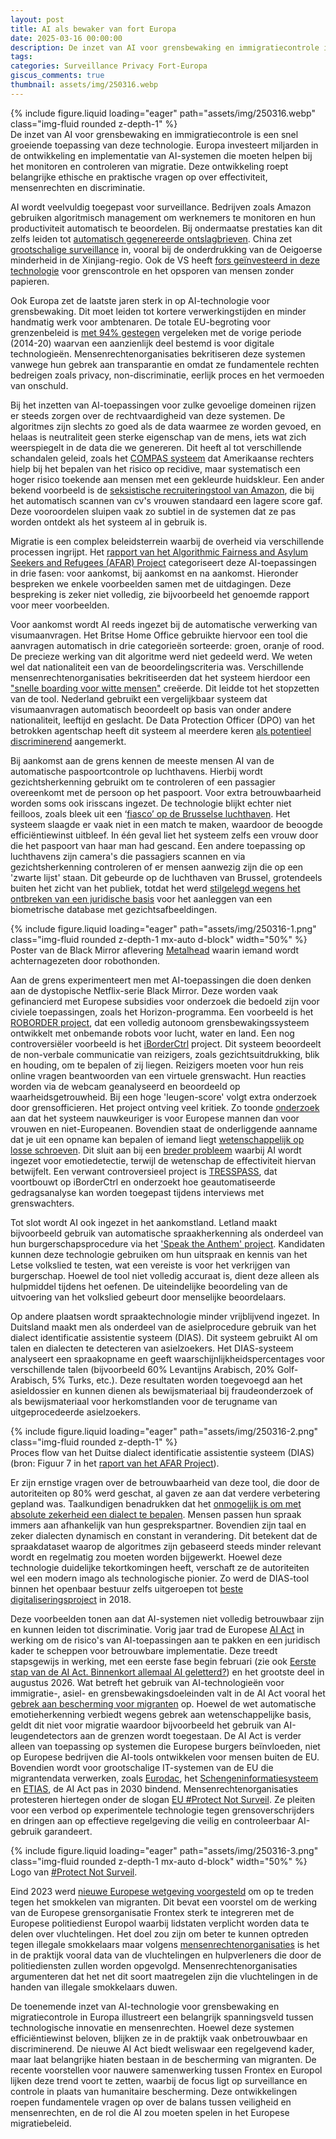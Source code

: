 ```yaml
---
layout: post
title: AI als bewaker van fort Europa 
date: 2025-03-16 00:00:00
description: De inzet van AI voor grensbewaking en immigratiecontrole is een snel groeiende toepassing van deze technologie. Europa investeert miljarden in de ontwikkeling en implementatie van AI-systemen die moeten helpen bij het monitoren en controleren van migratie. Deze ontwikkeling roept belangrijke ethische en praktische vragen op over effectiviteit, mensenrechten en discriminatie. 
tags: 
categories: Surveillance Privacy Fort-Europa
giscus_comments: true
thumbnail: assets/img/250316.webp
---
```


<div class="row mt-3">
    <div class="col-sm mt-3 mt-md-0">
        {% include figure.liquid loading="eager" path="assets/img/250316.webp" class="img-fluid rounded z-depth-1" %}
    </div>
</div>
De inzet van AI voor grensbewaking en immigratiecontrole is een snel groeiende toepassing van deze technologie. Europa investeert miljarden in de ontwikkeling en implementatie van AI-systemen die moeten helpen bij het monitoren en controleren van migratie. Deze ontwikkeling roept belangrijke ethische en praktische vragen op over effectiviteit, mensenrechten en discriminatie.

AI wordt veelvuldig toegepast voor surveillance. Bedrijven zoals Amazon gebruiken algoritmisch management om werknemers te monitoren en hun productiviteit automatisch te beoordelen. Bij ondermaatse prestaties kan dit zelfs leiden tot [automatisch gegenereerde ontslagbrieven](https://www.theverge.com/2019/4/25/18516004/amazon-warehouse-fulfillment-centers-productivity-firing-terminations). China zet [grootschalige surveillance](https://www.nytimes.com/2022/06/21/world/asia/china-surveillance-investigation.html) in, vooral bij de onderdrukking van de Oeigoerse minderheid in de Xinjiang-regio. Ook de VS heeft [fors geïnvesteerd in deze technologie](https://www.nytimes.com/2025/01/25/technology/trump-immigration-deportation-surveillance.html) voor grenscontrole en het opsporen van mensen zonder papieren. 

Ook Europa zet de laatste jaren sterk in op AI-technologie voor grensbewaking. Dit moet leiden tot kortere verwerkingstijden en minder handmatig werk voor ambtenaren. De totale EU-begroting voor grenzenbeleid is [met 94% gestegen](https://www.statewatch.org/publications/reports-and-books/europe-s-techno-borders/) vergeleken met de vorige periode (2014-20) waarvan een aanzienlijk deel bestemd is voor digitale technologieën. Mensenrechtenorganisaties bekritiseren deze systemen vanwege hun gebrek aan transparantie en omdat ze fundamentele rechten bedreigen zoals privacy, non-discriminatie, eerlijk proces en het vermoeden van onschuld. 

Bij het inzetten van AI-toepassingen voor zulke gevoelige domeinen rijzen er steeds zorgen over de rechtvaardigheid van deze systemen. De algoritmes zijn slechts zo goed als de data waarmee ze worden gevoed, en helaas is neutraliteit geen sterke eigenschap van de mens, iets wat zich weerspiegelt in de data die we genereren. Dit heeft al tot verschillende schandalen geleid, zoals het [COMPAS systeem](https://www.propublica.org/article/machine-bias-risk-assessments-in-criminal-sentencing) dat Amerikaanse rechters hielp bij het bepalen van het risico op recidive, maar systematisch een hoger risico toekende aan mensen met een gekleurde huidskleur. Een ander bekend voorbeeld is de [seksistische recruiteringstool van Amazon](https://www.bbc.com/news/technology-45809919), die bij het automatisch scannen van cv's vrouwen standaard een lagere score gaf. Deze vooroordelen sluipen vaak zo subtiel in de systemen dat ze pas worden ontdekt als het systeem al in gebruik is. 

Migratie is een complex beleidsterrein waarbij de overheid via verschillende processen ingrijpt. Het [rapport van het Algorithmic Fairness and Asylum Seekers and Refugees (AFAR) Project](https://www.rsc.ox.ac.uk/publications/automating-immigration-and-asylum-the-uses-of-new-technologies-in-migration-and-asylum-governance-in-europe) categoriseert deze AI-toepassingen in drie fasen: voor aankomst, bij aankomst en na aankomst. Hieronder bespreken we enkele voorbeelden samen met de uitdagingen. Deze bespreking is zeker niet volledig, zie bijvoorbeeld het genoemde rapport voor meer voorbeelden. 

Voor aankomst wordt AI reeds ingezet bij de automatische verwerking van visumaanvragen. Het Britse Home Office gebruikte hiervoor een tool die aanvragen automatisch in drie categorieën sorteerde: groen, oranje of rood. De precieze werking van dit algoritme werd niet gedeeld werd. We weten wel dat nationaliteit een van de beoordelingscriteria was. Verschillende mensenrechtenorganisaties bekritiseerden dat het systeem hierdoor een ["snelle boarding voor witte mensen"](https://www.theguardian.com/uk-news/2019/oct/29/ai-system-for-granting-uk-visas-is-biased-rights-groups-claim) creëerde. Dit leidde tot het stopzetten van de tool. Nederland gebruikt een vergelijkbaar systeem dat visumaanvragen automatisch beoordeelt op basis van onder andere nationaliteit, leeftijd en geslacht. De Data Protection Officer (DPO) van het betrokken agentschap heeft dit systeem al meerdere keren [als potentieel discriminerend](https://www.lighthousereports.com/investigation/ethnic-profiling/) aangemerkt.

Bij aankomst aan de grens kennen de meeste mensen AI van de automatische paspoortcontrole op luchthavens. Hierbij wordt gezichtsherkenning gebruikt om te controleren of een passagier overeenkomt met de persoon op het paspoort. Voor extra betrouwbaarheid worden soms ook irisscans ingezet. De technologie blijkt echter niet feilloos, zoals bleek uit een ‘[fiasco’ op de Brusselse luchthaven](https://www.thebulletin.be/fiasco-brussels-airport-scraps-e-passport-gates). Het systeem slaagde er vaak niet in een match te maken, waardoor de beoogde efficiëntiewinst uitbleef. In één geval liet het systeem zelfs een vrouw door die het paspoort van haar man had gescand. Een andere toepassing op luchthavens zijn camera's die passagiers scannen en via gezichtsherkenning controleren of er mensen aanwezig zijn die op een 'zwarte lijst' staan. Dit gebeurde op de luchthaven van Brussel, grotendeels buiten het zicht van het publiek, totdat het werd [stilgelegd wegens het ontbreken van een juridische basis](https://www.law.kuleuven.be/citip/blog/facial-recognition-at-brussels-airport-face-down-in-the-mud/) voor het aanleggen van een biometrische database met gezichtsafbeeldingen. 

<div class="row mt-3">
    <div class="col-sm mt-3 mt-md-0">
        {% include figure.liquid loading="eager" path="assets/img/250316-1.png" class="img-fluid rounded z-depth-1 mx-auto d-block" width="50%" %}
    </div>
</div>
<div class="caption">
    Poster van de Black Mirror aflevering <a href="https://en.wikipedia.org/wiki/Metalhead_(Black_Mirror)">Metalhead</a> waarin iemand wordt achternagezeten door robothonden.
</div>

Aan de grens experimenteert men met AI-toepassingen die doen denken aan de dystopische Netflix-serie Black Mirror. Deze worden vaak gefinancierd met Europese subsidies voor onderzoek die bedoeld zijn voor civiele toepassingen, zoals het Horizon-programma. Een voorbeeld is het [ROBORDER project](https://cordis.europa.eu/project/id/740593), dat een volledig autonoom grensbewakingssysteem ontwikkelt met onbemande robots voor lucht, water en land. Een nog controversiëler voorbeeld is het [iBorderCtrl](https://cordis.europa.eu/project/id/700626) project. Dit systeem beoordeelt de non-verbale communicatie van reizigers, zoals gezichtsuitdrukking, blik en houding, om te bepalen of zij liegen. Reizigers moeten voor hun reis online vragen beantwoorden van een virtuele grenswacht. Hun reacties worden via de webcam geanalyseerd en beoordeeld op waarheidsgetrouwheid. Bij een hoge 'leugen-score' volgt extra onderzoek door grensofficieren. Het project ontving veel kritiek. Zo toonde [onderzoek](https://onlinelibrary.wiley.com/doi/abs/10.1002/acp.1204) aan dat het systeem nauwkeuriger is voor Europese mannen dan voor vrouwen en niet-Europeanen. Bovendien staat de onderliggende aanname dat je uit een opname kan bepalen of iemand liegt [wetenschappelijk op losse schroeven](https://pubmed.ncbi.nlm.nih.gov/31313636/). Dit sluit aan bij een [breder probleem](https://www.nature.com/articles/d41586-020-00507-5) waarbij AI wordt ingezet voor emotiedetectie, terwijl de wetenschap de effectiviteit hiervan betwijfelt. Een verwant controversieel project is [TRESSPASS](https://cordis.europa.eu/project/id/787120), dat voortbouwt op iBorderCtrl en onderzoekt hoe geautomatiseerde gedragsanalyse kan worden toegepast tijdens interviews met grenswachters.

Tot slot wordt AI ook ingezet in het aankomstland. Letland maakt bijvoorbeeld gebruik van automatische spraakherkenning als onderdeel van hun burgerschapsprocedure via het ['Speak the Anthem' project](https://www.pmlp.gov.lv/en/article/artificial-intelligence-support-applicants-citizenship). Kandidaten kunnen deze technologie gebruiken om hun uitspraak en kennis van het Letse volkslied te testen, wat een vereiste is voor het verkrijgen van burgerschap. Hoewel de tool niet volledig accuraat is, dient deze alleen als hulpmiddel tijdens het oefenen. De uiteindelijke beoordeling van de uitvoering van het volkslied gebeurt door menselijke beoordelaars. 

Op andere plaatsen wordt spraaktechnologie minder vrijblijvend ingezet. In Duitsland maakt men als onderdeel van de asielprocedure gebruik van het dialect identificatie assistentie systeem (DIAS). Dit systeem gebruikt AI om talen en dialecten te detecteren van asielzoekers. Het DIAS-systeem analyseert een spraakopname en geeft waarschijnlijkheidspercentages voor verschillende talen (bijvoorbeeld 60% Levantijns Arabisch, 20% Golf-Arabisch, 5% Turks, etc.). Deze resultaten worden toegevoegd aan het asieldossier en kunnen dienen als bewijsmateriaal bij fraudeonderzoek of als bewijsmateriaal voor herkomstlanden voor de terugname van uitgeprocedeerde asielzoekers.

<div class="row mt-3">
    <div class="col-sm mt-3 mt-md-0">
        {% include figure.liquid loading="eager" path="assets/img/250316-2.png" class="img-fluid rounded z-depth-1" %}
    </div>
</div>
<div class="caption">
    Proces flow van het Duitse dialect identificatie assistentie systeem (DIAS) (bron: Figuur 7 in het <a href="https://www.rsc.ox.ac.uk/publications/automating-immigration-and-asylum-the-uses-of-new-technologies-in-migration-and-asylum-governance-in-europe">raport van het AFAR Project</a>).
</div>

Er zijn ernstige vragen over de betrouwbaarheid van deze tool, die door de autoriteiten op 80% werd geschat, al gaven ze aan dat verdere verbetering gepland was. Taalkundigen benadrukken dat het [onmogelijk is om met absolute zekerheid een dialect te bepalen](https://www.dw.com/en/automatic-speech-analysis-software-used-to-verify-refugees-diale). Mensen passen hun spraak immers aan afhankelijk van hun gesprekspartner. Bovendien zijn taal en zeker dialecten dynamisch en constant in verandering. Dit betekent dat de spraakdataset waarop de algoritmes zijn gebaseerd steeds minder relevant wordt en regelmatig zou moeten worden bijgewerkt. Hoewel deze technologie duidelijke tekortkomingen heeft, verschaft ze de autoriteiten wel een modern imago als technologische pionier. Zo werd de DIAS-tool binnen het openbaar bestuur zelfs uitgeroepen tot [beste digitaliseringsproject](https://www.bamf.de/SharedDocs/Meldungen/DE/2018/20180621-am-egovernment.html) in 2018. 

Deze voorbeelden tonen aan dat AI-systemen niet volledig betrouwbaar zijn en kunnen leiden tot discriminatie. Vorig jaar trad de Europese [AI Act](https://digital-strategy.ec.europa.eu/en/policies/regulatory-framework-ai) in werking om de risico's van AI-toepassingen aan te pakken en een juridisch kader te scheppen voor betrouwbare implementatie. Deze treedt stapsgewijs in werking, met een eerste fase begin februari (zie ook [Eerste stap van de AI Act. Binnenkort allemaal AI geletterd?](https://wimcasteels.be/blog/2025/AI-Act-stap-1/)) en het grootste deel in augustus 2026. Wat betreft het gebruik van AI-technologieën voor immigratie-, asiel- en grensbewakingsdoeleinden valt in de AI Act vooral het [gebrek aan bescherming voor migranten](https://picum.org/blog/a-dangerous-precedent-how-the-eu-ai-act-fails-migrants-and-people-on-the-move/) op. Hoewel de wet automatische emotieherkenning verbiedt wegens gebrek aan wetenschappelijke basis, geldt dit niet voor migratie waardoor bijvoorbeeld het gebruik van AI-leugendetectors aan de grenzen wordt toegestaan. De AI Act is verder alleen van toepassing op systemen die Europese burgers beïnvloeden, niet op Europese bedrijven die AI-tools ontwikkelen voor mensen buiten de EU. Bovendien wordt voor grootschalige IT-systemen van de EU die migrantendata verwerken, zoals [Eurodac](https://www.eulisa.europa.eu/activities/large-scale-it-systems/eurodac), het [Schengeninformatiesysteem](https://home-affairs.ec.europa.eu/policies/schengen/schengen-information-system_nl) en [ETIAS](https://travel-europe.europa.eu/etias_en), de AI Act pas in 2030 bindend. Mensenrechtenorganisaties protesteren hiertegen onder de slogan [EU #Protect Not Surveil](https://protectnotsurveil.eu/). Ze pleiten voor een verbod op experimentele technologie tegen grensoverschrijders en dringen aan op effectieve regelgeving die veilig en controleerbaar AI-gebruik garandeert.

<div class="row mt-3">
    <div class="col-sm mt-3 mt-md-0">
        {% include figure.liquid loading="eager" path="assets/img/250316-3.png" class="img-fluid rounded z-depth-1 mx-auto d-block" width="50%" %}
    </div>
</div>
<div class="caption">
    Logo van <a href="https://protectnotsurveil.eu/">#Protect Not Surveil</a>.
</div>

Eind 2023 werd [nieuwe Europese wetgeving voorgesteld](https://ec.europa.eu/commission/presscorner/detail/en/ip_23_6081) om op te treden tegen het smokkelen van migranten. Dit bevat een voorstel om de werking van de Europese grensorganisatie Frontex sterk te integreren met de Europese politiedienst Europol waarbij lidstaten verplicht worden data te delen over vluchtelingen. Het doel zou zijn om beter te kunnen optreden tegen illegale smokkelaars maar volgens [mensenrechtenorganisaties](https://www.statewatch.org/news/2025/february/eu-digital-and-migrant-rights-groups-call-for-full-rejection-of-new-anti-smuggling-powers/) is het in de praktijk vooral data van de vluchtelingen en hulpverleners die door de politiediensten zullen worden opgevolgd. Mensenrechtenorganisaties argumenteren dat het net dit soort maatregelen zijn die vluchtelingen in de handen van illegale smokkelaars duwen. 

De toenemende inzet van AI-technologie voor grensbewaking en migratiecontrole in Europa illustreert een belangrijk spanningsveld tussen technologische innovatie en mensenrechten. Hoewel deze systemen efficiëntiewinst beloven, blijken ze in de praktijk vaak onbetrouwbaar en discriminerend. De nieuwe AI Act biedt weliswaar een regelgevend kader, maar laat belangrijke hiaten bestaan in de bescherming van migranten. De recente voorstellen voor nauwere samenwerking tussen Frontex en Europol lijken deze trend voort te zetten, waarbij de focus ligt op surveillance en controle in plaats van humanitaire bescherming. Deze ontwikkelingen roepen fundamentele vragen op over de balans tussen veiligheid en mensenrechten, en de rol die AI zou moeten spelen in het Europese migratiebeleid.